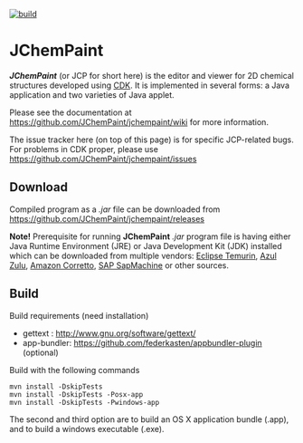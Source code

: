 [![build](https://github.com/JChemPaint/jchempaint/actions/workflows/maven.yml/badge.svg)](https://github.com/JChemPaint/jchempaint/actions/workflows/maven.yml)

# JChemPaint

***JChemPaint*** (or JCP for short here) is the editor and viewer for 2D chemical structures developed using [CDK](https://cdk.github.io/).
It is implemented in several forms: a Java application and two varieties of Java applet.

Please see the documentation at
https://github.com/JChemPaint/jchempaint/wiki
for more information.

The issue tracker here (on top of this page) is for specific
JCP-related bugs. For problems in CDK proper, please use
https://github.com/JChemPaint/jchempaint/issues

## Download
Compiled program as a *.jar* file can be downloaded from https://github.com/JChemPaint/jchempaint/releases

**Note!** Prerequisite for running **JChemPaint** *.jar* program file is having either Java Runtime Environment (JRE) or Java Development Kit (JDK) installed  which can be downloaded from multiple vendors: [Eclipse Temurin](https://adoptium.net/temurin/releases/), [Azul Zulu](https://www.azul.com/downloads), [Amazon Corretto](https://aws.amazon.com/corretto/), [SAP SapMachine](https://sap.github.io/SapMachine/) or other sources.

## Build

Build requirements (need installation)
 - gettext : http://www.gnu.org/software/gettext/
 - app-bundler: https://github.com/federkasten/appbundler-plugin (optional)

Build with the following commands

```
mvn install -DskipTests
mvn install -DskipTests -Posx-app
mvn install -DskipTests -Pwindows-app
```

The second and third option are to build an OS X application bundle (.app), and to build a windows executable (.exe).

